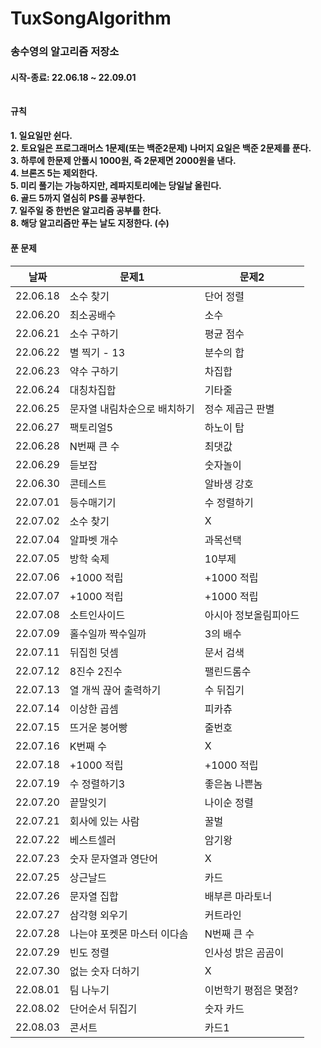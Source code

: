 # TuxSongAlgorithm

### 송수영의 알고리즘 저장소</br>
#### 시작-종료: 22.06.18 ~ 22.09.01 </br></br></br> 규칙 </br>
#### 1. 일요일만 쉰다. </br> 2. 토요일은 프로그래머스 1문제(또는 백준2문제) 나머지 요일은 백준 2문제를 푼다. </br> 3. 하루에 한문제 안풀시 1000원, 즉 2문제면 2000원을 낸다. </br> 4. 브론즈 5는 제외한다. </br> 5. 미리 풀기는 가능하지만, 레파지토리에는 당일날 올린다. </br> 6. 골드 5까지 열심히 PS를 공부한다. </br> 7. 일주일 중 한번은 알고리즘 공부를 한다. </br> 8. 해당 알고리즘만 푸는 날도 지정한다. (수) </br>
#### 푼 문제<br>

|날짜|문제1|문제2|
|------|---|---|
|22.06.18|소수 찾기|단어 정렬|
|22.06.20|최소공배수|소수|
|22.06.21|소수 구하기|평균 점수|
|22.06.22|별 찍기 - 13|분수의 합|
|22.06.23|약수 구하기|차집합|
|22.06.24|대칭차집합|기타줄|
|22.06.25|문자열 내림차순으로 배치하기|정수 제곱근 판별|
|22.06.27|팩토리얼5|하노이 탑|
|22.06.28|N번째 큰 수|최댓값|
|22.06.29|듣보잡|숫자놀이|
|22.06.30|콘테스트|알바생 강호|
|22.07.01|등수매기기|수 정렬하기|
|22.07.02|소수 찾기|X|
|22.07.04|알파벳 개수|과목선택|
|22.07.05|방학 숙제|10부제|
|22.07.06|+1000 적립|+1000 적립|
|22.07.07|+1000 적립|+1000 적립|
|22.07.08|소트인사이드|아시아 정보올림피아드|
|22.07.09|홀수일까 짝수일까|3의 배수|
|22.07.11|뒤집힌 덧셈|문서 검색|
|22.07.12|8진수 2진수|팰린드롬수|
|22.07.13|열 개씩 끊어 출력하기|수 뒤집기|
|22.07.14|이상한 곱셈|피카츄|
|22.07.15|뜨거운 붕어빵|줄번호|
|22.07.16|K번째 수|X|
|22.07.18|+1000 적립|+1000 적립|
|22.07.19|수 정렬하기3|좋은놈 나쁜놈|
|22.07.20|끝말잇기|나이순 정렬|
|22.07.21|회사에 있는 사람|꿀벌|
|22.07.22|베스트셀러|암기왕|
|22.07.23|숫자 문자열과 영단어|X|
|22.07.25|상근날드|카드|
|22.07.26|문자열 집합|배부른 마라토너|
|22.07.27|삼각형 외우기|커트라인|
|22.07.28|나는야 포켓몬 마스터 이다솜|N번째 큰 수|
|22.07.29|빈도 정렬|인사성 밝은 곰곰이|
|22.07.30|없는 숫자 더하기|X|
|22.08.01|팀 나누기|이번학기 평점은 몇점?|
|22.08.02|단어순서 뒤집기|숫자 카드|
|22.08.03|콘서트|카드1|

